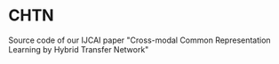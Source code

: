 # CHTN
Source code of our IJCAI paper "Cross-modal Common Representation Learning by Hybrid Transfer Network"
